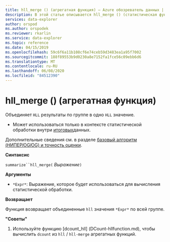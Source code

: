 ```yaml
---
title: hll_merge () (агрегатная функция) — Azure обозреватель данных | Документация Майкрософт
description: В этой статье описывается hll_merge () (статистическая функция) в обозреватель данных Azure.
services: data-explorer
author: orspod
ms.author: orspodek
ms.reviewer: rkarlin
ms.service: data-explorer
ms.topic: reference
ms.date: 04/15/2019
ms.openlocfilehash: 59c6f6a11b108cf6e74ceb59d3483ea1a95f7002
ms.sourcegitcommit: 188f89553b9d0230a8e7152fa1fce56c09ebb6d6
ms.translationtype: MT
ms.contentlocale: ru-RU
ms.lasthandoff: 06/08/2020
ms.locfileid: "84512390"
---
```

# <a name="hll_merge-aggregation-function"></a>hll_merge () (агрегатная функция)

Объединяет `HLL` результаты по группе в одно `HLL` значение.

* Может использоваться только в контексте статистической обработки внутри [итоговых](summarizeoperator.md)данных.

Дополнительные сведения см. в разделе [базовый алгоритм (*H*ИПЕР*l*OG*l*OG) и точность оценки](dcount-aggfunction.md#estimation-accuracy).

**Синтаксис**

`summarize``hll_merge(` *Выражение*`)`

**Аргументы**

* `*Expr*`: Выражение, которое будет использоваться для вычисления статистической обработки.

**Возвращает**

Функция возвращает объединенные `hll` значения `*Expr*` по всей группе.
 
**"Советы"**

1) Используйте функцию [dcount_hll] (DCount-hllfunction.md), чтобы вычислить `dcount` из `hll`  /  `hll-merge` агрегатных функций.
